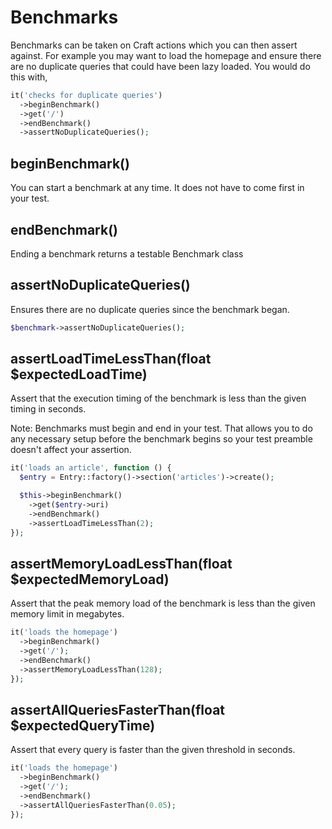 # Benchmarks

Benchmarks can be taken on Craft actions which you can then assert against. For example you
may want to load the homepage and ensure there are no duplicate queries that could have been
lazy loaded. You would do this with,

```php
it('checks for duplicate queries')
  ->beginBenchmark()
  ->get('/')
  ->endBenchmark()
  ->assertNoDuplicateQueries();
```


 
## beginBenchmark()
You can start a benchmark at any time. It does not have to come first in your
test.
## endBenchmark()
Ending a benchmark returns a testable Benchmark class

## assertNoDuplicateQueries()
Ensures there are no duplicate queries since the benchmark began.

```php
$benchmark->assertNoDuplicateQueries();
```

## assertLoadTimeLessThan(float $expectedLoadTime)
Assert that the execution timing of the benchmark is less than the given timing
in seconds.

Note: Benchmarks must begin and end in your test. That allows you to do any necessary
setup before the benchmark begins so your test preamble doesn't affect your assertion.

```php
it('loads an article', function () {
  $entry = Entry::factory()->section('articles')->create();

  $this->beginBenchmark()
    ->get($entry->uri)
    ->endBenchmark()
    ->assertLoadTimeLessThan(2);
});
```

## assertMemoryLoadLessThan(float $expectedMemoryLoad)
Assert that the peak memory load of the benchmark is less than the given memory limit
in megabytes.

```php
it('loads the homepage')
  ->beginBenchmark()
  ->get('/');
  ->endBenchmark()
  ->assertMemoryLoadLessThan(128);
});
```

## assertAllQueriesFasterThan(float $expectedQueryTime)
Assert that every query is faster than the given threshold in seconds.

```php
it('loads the homepage')
  ->beginBenchmark()
  ->get('/');
  ->endBenchmark()
  ->assertAllQueriesFasterThan(0.05);
});
```